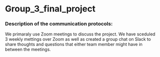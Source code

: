 # Group_3_final_project


### Description of the communication protocols:

We primaraly use Zoom meetings to discuss the project. We have sceduled 3 weekly mettings over Zoom as well as created a group chat on Slack to share thoughts and questions that either team member might have in between the meetings. 